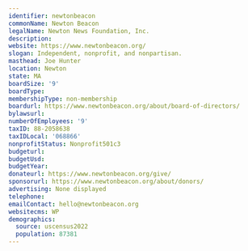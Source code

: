```yaml
---
identifier: newtonbeacon
commonName: Newton Beacon
legalName: Newton News Foundation, Inc.
description:
website: https://www.newtonbeacon.org/
slogan: Independent, nonprofit, and nonpartisan.
masthead: Joe Hunter
location: Newton
state: MA
boardSize: '9'
boardType:
membershipType: non-membership
boardurl: https://www.newtonbeacon.org/about/board-of-directors/
bylawsurl:
numberOfEmployees: '9'
taxID: 88-2058638
taxIDLocal: '068866'
nonprofitStatus: Nonprofit501c3
budgeturl:
budgetUsd:
budgetYear:
donateurl: https://www.newtonbeacon.org/give/
sponsorurl: https://www.newtonbeacon.org/about/donors/
advertising: None displayed
telephone:
emailContact: hello@newtonbeacon.org
websitecms: WP
demographics:
  source: uscensus2022
  population: 87381
---
```


